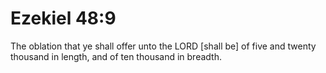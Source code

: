 # Ezekiel 48:9

The oblation that ye shall offer unto the LORD [shall be] of five and twenty thousand in length, and of ten thousand in breadth.